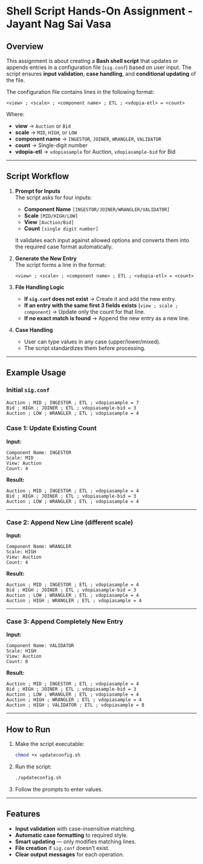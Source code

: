 # Shell Script Hands-On Assignment - Jayant Nag Sai Vasa

## Overview
This assignment is about creating a **Bash shell script** that updates or appends entries in a configuration file (`sig.conf`) based on user input. The script ensures **input validation**, **case handling**, and **conditional updating** of the file.

The configuration file contains lines in the following format:

```
<view> ; <scale> ; <component name> ; ETL ; <vdopia-etl> = <count>
```

Where:
- **view** → `Auction` or `Bid`
- **scale** → `MID`, `HIGH`, or `LOW`
- **component name** → `INGESTOR`, `JOINER`, `WRANGLER`, `VALIDATOR`
- **count** → Single-digit number
- **vdopia-etl** → `vdopiasample` for Auction, `vdopiasample-bid` for Bid

---

## Script Workflow
1. **Prompt for Inputs**  
   The script asks for four inputs:
   - **Component Name** `[INGESTOR/JOINER/WRANGLER/VALIDATOR]`
   - **Scale** `[MID/HIGH/LOW]`
   - **View** `[Auction/Bid]`
   - **Count** `[single digit number]`

   It validates each input against allowed options and converts them into the required case format automatically.

2. **Generate the New Entry**  
   The script forms a line in the format:
   ```
   <view> ; <scale> ; <component name> ; ETL ; <vdopia-etl> = <count>
   ```

3. **File Handling Logic**
   - **If `sig.conf` does not exist** → Create it and add the new entry.
   - **If an entry with the same first 3 fields exists** (`view ; scale ; component`) → Update only the count for that line.
   - **If no exact match is found** → Append the new entry as a new line.

4. **Case Handling**
   - User can type values in any case (upper/lower/mixed).
   - The script standardizes them before processing.

---

## Example Usage

### Initial `sig.conf`
```
Auction ; MID ; INGESTOR ; ETL ; vdopiasample = 7
Bid ; HIGH ; JOINER ; ETL ; vdopiasample-bid = 3
Auction ; LOW ; WRANGLER ; ETL ; vdopiasample = 4
```

### Case 1: Update Existing Count
**Input:**  
```
Component Name: INGESTOR
Scale: MID
View: Auction
Count: 4
```
**Result:**
```
Auction ; MID ; INGESTOR ; ETL ; vdopiasample = 4
Bid ; HIGH ; JOINER ; ETL ; vdopiasample-bid = 3
Auction ; LOW ; WRANGLER ; ETL ; vdopiasample = 4
```

---

### Case 2: Append New Line (different scale)
**Input:**  
```
Component Name: WRANGLER
Scale: HIGH
View: Auction
Count: 4
```
**Result:**
```
Auction ; MID ; INGESTOR ; ETL ; vdopiasample = 4
Bid ; HIGH ; JOINER ; ETL ; vdopiasample-bid = 3
Auction ; LOW ; WRANGLER ; ETL ; vdopiasample = 4
Auction ; HIGH ; WRANGLER ; ETL ; vdopiasample = 4
```

---

### Case 3: Append Completely New Entry
**Input:**  
```
Component Name: VALIDATOR
Scale: HIGH
View: Auction
Count: 8
```
**Result:**
```
Auction ; MID ; INGESTOR ; ETL ; vdopiasample = 4
Bid ; HIGH ; JOINER ; ETL ; vdopiasample-bid = 3
Auction ; LOW ; WRANGLER ; ETL ; vdopiasample = 4
Auction ; HIGH ; WRANGLER ; ETL ; vdopiasample = 4
Auction ; HIGH ; VALIDATOR ; ETL ; vdopiasample = 8
```

---

## How to Run
1. Make the script executable:
   ```bash
   chmod +x updateconfig.sh
   ```
2. Run the script:
   ```bash
   ./updateconfig.sh
   ```
3. Follow the prompts to enter values.

---

## Features
- **Input validation** with case-insensitive matching.
- **Automatic case formatting** to required style.
- **Smart updating** — only modifies matching lines.
- **File creation** if `sig.conf` doesn’t exist.
- **Clear output messages** for each operation.

